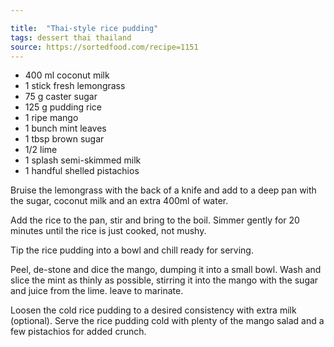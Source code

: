 ```yaml
---

title:  "Thai-style rice pudding"
tags: dessert thai thailand
source: https://sortedfood.com/recipe=1151
---
```

* 400 ml coconut milk
* 1 stick fresh lemongrass
* 75 g caster sugar
* 125 g pudding rice
* 1 ripe mango
* 1 bunch mint leaves
* 1 tbsp brown sugar
* 1/2 lime
* 1 splash semi-skimmed milk
* 1 handful shelled pistachios

Bruise the lemongrass with the back of a knife and add to a deep pan with the sugar, coconut milk and an extra 400ml of water.

Add the rice to the pan, stir and bring to the boil. Simmer gently for 20 minutes until the rice is just cooked, not mushy.

Tip the rice pudding into a bowl and chill ready for serving.

Peel, de-stone and dice the mango, dumping it into a small bowl. Wash and slice the mint as thinly as possible, stirring it into the mango with the sugar and juice from the lime. leave to marinate.

Loosen the cold rice pudding to a desired consistency with extra milk (optional). Serve the rice pudding cold with plenty of the mango salad and a few pistachios for added crunch.
